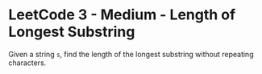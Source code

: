 # LeetCode 3 - Medium - Length of Longest Substring

Given a string `s`, find the length of the longest substring without repeating characters.
